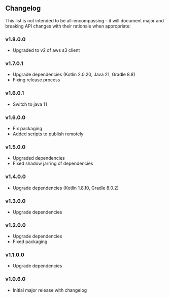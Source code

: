 <h2 class="github">Changelog</h2>

This list is not intended to be all-encompassing - it will document major and breaking API changes with their rationale when appropriate:
 
### v1.8.0.0
- Upgraded to v2 of aws s3 client

### v1.7.0.1
- Upgrade dependencies (Kotlin 2.0.20, Java 21, Gradle 8.8)
- Fixing release process

### v1.6.0.1
- Switch to java 11

### v1.6.0.0
- Fix packaging
- Added scripts to publish remotely 
 
### v1.5.0.0
- Upgraded dependencies 
- Fixed shadow jarring of dependencies

### v1.4.0.0
- Upgrade dependencies (Kotlin 1.8.10, Gradle 8.0.2) 

### v1.3.0.0
- Upgrade dependencies

### v1.2.0.0
- Upgrade dependencies
- Fixed packaging

### v1.1.0.0
- Upgrade dependencies

### v1.0.6.0
- Initial major release with changelog

###
